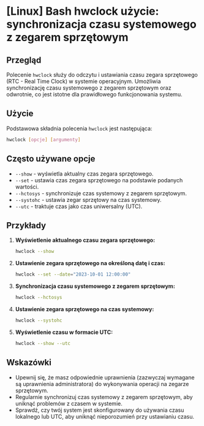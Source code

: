 # [Linux] Bash hwclock użycie: synchronizacja czasu systemowego z zegarem sprzętowym

## Przegląd
Polecenie `hwclock` służy do odczytu i ustawiania czasu zegara sprzętowego (RTC - Real Time Clock) w systemie operacyjnym. Umożliwia synchronizację czasu systemowego z zegarem sprzętowym oraz odwrotnie, co jest istotne dla prawidłowego funkcjonowania systemu.

## Użycie
Podstawowa składnia polecenia `hwclock` jest następująca:

```bash
hwclock [opcje] [argumenty]
```

## Często używane opcje
- `--show` - wyświetla aktualny czas zegara sprzętowego.
- `--set` - ustawia czas zegara sprzętowego na podstawie podanych wartości.
- `--hctosys` - synchronizuje czas systemowy z zegarem sprzętowym.
- `--systohc` - ustawia zegar sprzętowy na czas systemowy.
- `--utc` - traktuje czas jako czas uniwersalny (UTC).

## Przykłady
1. **Wyświetlenie aktualnego czasu zegara sprzętowego:**
   ```bash
   hwclock --show
   ```

2. **Ustawienie zegara sprzętowego na określoną datę i czas:**
   ```bash
   hwclock --set --date="2023-10-01 12:00:00"
   ```

3. **Synchronizacja czasu systemowego z zegarem sprzętowym:**
   ```bash
   hwclock --hctosys
   ```

4. **Ustawienie zegara sprzętowego na czas systemowy:**
   ```bash
   hwclock --systohc
   ```

5. **Wyświetlenie czasu w formacie UTC:**
   ```bash
   hwclock --show --utc
   ```

## Wskazówki
- Upewnij się, że masz odpowiednie uprawnienia (zazwyczaj wymagane są uprawnienia administratora) do wykonywania operacji na zegarze sprzętowym.
- Regularnie synchronizuj czas systemowy z zegarem sprzętowym, aby uniknąć problemów z czasem w systemie.
- Sprawdź, czy twój system jest skonfigurowany do używania czasu lokalnego lub UTC, aby uniknąć nieporozumień przy ustawianiu czasu.